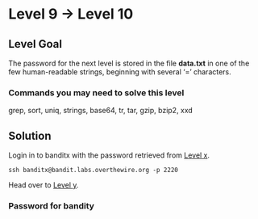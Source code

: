 # Level 9 → Level 10

## Level Goal

The password for the next level is stored in the file **data.txt** in one of the few human-readable strings, beginning with several ‘=’ characters.

### Commands you may need to solve this level

grep, sort, uniq, strings, base64, tr, tar, gzip, bzip2, xxd

## Solution

Login in to banditx with the password retrieved from [Level x](../Level%20x%20→%20Level%20y/).

```
ssh banditx@bandit.labs.overthewire.org -p 2220
```

Head over to [Level y](../Level%20y%20→%20Level%20z/).

### Password for bandity